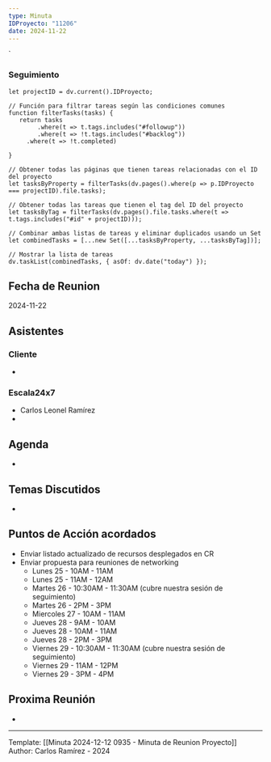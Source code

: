 ```yaml
---
type: Minuta
IDProyecto: "11206"
date: 2024-11-22
---
```

`

### Seguimiento

```dataviewjs
let projectID = dv.current().IDProyecto;

// Función para filtrar tareas según las condiciones comunes
function filterTasks(tasks) {
   return tasks
        .where(t => t.tags.includes("#followup"))
        .where(t => !t.tags.includes("#backlog"))
     .where(t => !t.completed)
        
}

// Obtener todas las páginas que tienen tareas relacionadas con el ID del proyecto
let tasksByProperty = filterTasks(dv.pages().where(p => p.IDProyecto === projectID).file.tasks);

// Obtener todas las tareas que tienen el tag del ID del proyecto
let tasksByTag = filterTasks(dv.pages().file.tasks.where(t => t.tags.includes("#id" + projectID)));

// Combinar ambas listas de tareas y eliminar duplicados usando un Set
let combinedTasks = [...new Set([...tasksByProperty, ...tasksByTag])];

// Mostrar la lista de tareas
dv.taskList(combinedTasks, { asOf: dv.date("today") });
 ```
## Fecha de Reunion
2024-11-22

## Asistentes

### Cliente
* 
### Escala24x7
- Carlos Leonel Ramírez
-  

## Agenda
* 
## Temas Discutidos
*  

## Puntos de Acción acordados
- Enviar listado actualizado de recursos desplegados en CR
- Enviar propuesta para reuniones de networking
	- Lunes 25 - 10AM - 11AM
	- Lunes 25 - 11AM - 12AM 
	- Martes 26 - 10:30AM - 11:30AM (cubre nuestra sesión de seguimiento)
	- Martes 26 - 2PM - 3PM
	- Miercoles 27 - 10AM - 11AM
	-  Jueves 28 - 9AM - 10AM
	- Jueves 28 - 10AM - 11AM
	- Jueves 28 - 2PM - 3PM
	- Viernes 29 - 10:30AM - 11:30AM (cubre nuestra sesión de seguimiento)
	- Viernes 29 - 11AM - 12PM
	- Viernes 29 - 3PM - 4PM
## Proxima Reunión
*   

---
Template: [[Minuta 2024-12-12 0935 - Minuta de Reunion Proyecto]]
Author: Carlos Ramírez - 2024
